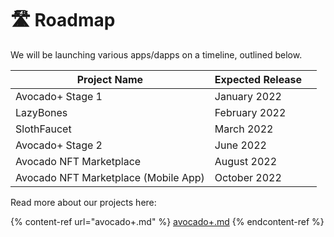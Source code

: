 # 🛣 Roadmap

We will be launching various apps/dapps on a timeline, outlined below.

| Project Name                         | Expected Release |   |
| ------------------------------------ | ---------------- | - |
| Avocado+ Stage 1                     | January 2022     |   |
| LazyBones                            | February 2022    |   |
| SlothFaucet                          | March 2022       |   |
| Avocado+ Stage 2                     | June 2022        |   |
| Avocado NFT Marketplace              | August 2022      |   |
| Avocado NFT Marketplace (Mobile App) | October 2022     |   |

Read more about our projects here:

{% content-ref url="avocado+.md" %}
[avocado+.md](avocado+.md)
{% endcontent-ref %}
